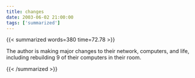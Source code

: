 ```yaml
---
title: changes
date: 2003-06-02 21:00:00
tags: ['summarized']
---
```


{{< summarized words=380 time=72.78 >}}

The author is making major changes to their network, computers, and life, including rebuilding 9 of their computers in their room.

{{< /summarized >}}